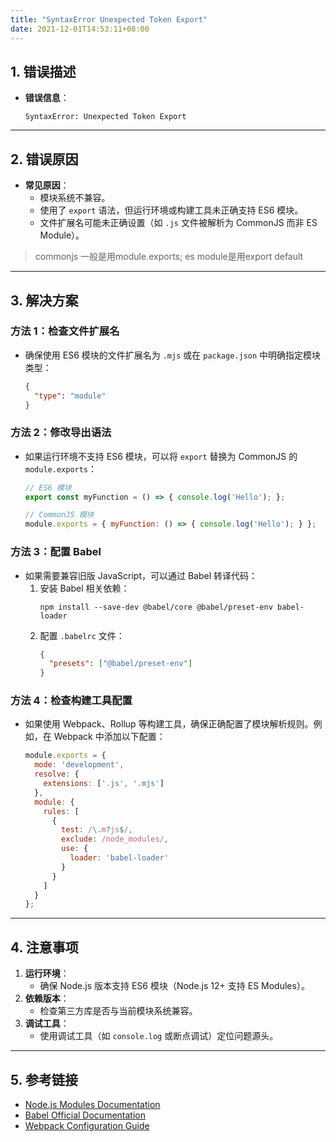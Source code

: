 ```yaml
---
title: "SyntaxError Unexpected Token Export"
date: 2021-12-01T14:53:11+08:00
---
```


## **1. 错误描述**

- **错误信息**：
  ```
  SyntaxError: Unexpected Token Export
  ```

---

## **2. 错误原因**

- **常见原因**：
  - 模块系统不兼容。
  - 使用了 `export` 语法，但运行环境或构建工具未正确支持 ES6 模块。
  - 文件扩展名可能未正确设置（如 `.js` 文件被解析为 CommonJS 而非 ES Module）。

> commonjs 一般是用module.exports; es module是用export default

---

## **3. 解决方案**

### **方法 1：检查文件扩展名**

- 确保使用 ES6 模块的文件扩展名为 `.mjs` 或在 `package.json` 中明确指定模块类型：
  ```json
  {
    "type": "module"
  }
  ```

### **方法 2：修改导出语法**

- 如果运行环境不支持 ES6 模块，可以将 `export` 替换为 CommonJS 的 `module.exports`：
  ```javascript
  // ES6 模块
  export const myFunction = () => { console.log('Hello'); };

  // CommonJS 模块
  module.exports = { myFunction: () => { console.log('Hello'); } };
  ```

### **方法 3：配置 Babel**

- 如果需要兼容旧版 JavaScript，可以通过 Babel 转译代码：
  1. 安装 Babel 相关依赖：
     ```shell
     npm install --save-dev @babel/core @babel/preset-env babel-loader
     ```
  2. 配置 `.babelrc` 文件：
     ```json
     {
       "presets": ["@babel/preset-env"]
     }
     ```

### **方法 4：检查构建工具配置**

- 如果使用 Webpack、Rollup 等构建工具，确保正确配置了模块解析规则。例如，在 Webpack 中添加以下配置：
  ```javascript
  module.exports = {
    mode: 'development',
    resolve: {
      extensions: ['.js', '.mjs']
    },
    module: {
      rules: [
        {
          test: /\.m?js$/,
          exclude: /node_modules/,
          use: {
            loader: 'babel-loader'
          }
        }
      ]
    }
  };
  ```

---

## **4. 注意事项**

1. **运行环境**：
   - 确保 Node.js 版本支持 ES6 模块（Node.js 12+ 支持 ES Modules）。
2. **依赖版本**：
   - 检查第三方库是否与当前模块系统兼容。
3. **调试工具**：
   - 使用调试工具（如 `console.log` 或断点调试）定位问题源头。

---

## **5. 参考链接**

- [Node.js Modules Documentation](https://nodejs.org/api/esm.html)
- [Babel Official Documentation](https://babeljs.io/docs/en/)
- [Webpack Configuration Guide](https://webpack.js.org/configuration/)

```

